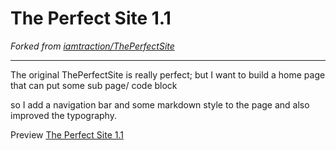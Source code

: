 # The Perfect Site 1.1

*Forked from [iamtraction/ThePerfectSite](https://github.com/iamtraction/ThePerfectSite)*

- - -

The original ThePerfectSite is really perfect; but I want to build a home page that can put some sub page/ code block

so I add a navigation bar and some markdown style to the page and also improved the typography.

Preview [The Perfect Site 1.1](https://enjoyjelly.neocities.org/.perfect1.1.html)
